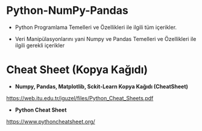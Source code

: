 # Python-NumPy-Pandas

- Python Programlama Temelleri ve Özellikleri ile ilgili tüm içerikler.

- Veri Manipülasyonlarını yani Numpy ve Pandas Temelleri ve Özellikleri ile ilgili gerekli içerikler


# Cheat Sheet (Kopya Kağıdı)

- **Numpy, Pandas, Matplotlib, Sckit-Learn Kopya Kağıdı (CheatSheet)**

https://web.itu.edu.tr/iguzel/files/Python_Cheat_Sheets.pdf

- **Python Cheat Sheet**

https://www.pythoncheatsheet.org/
